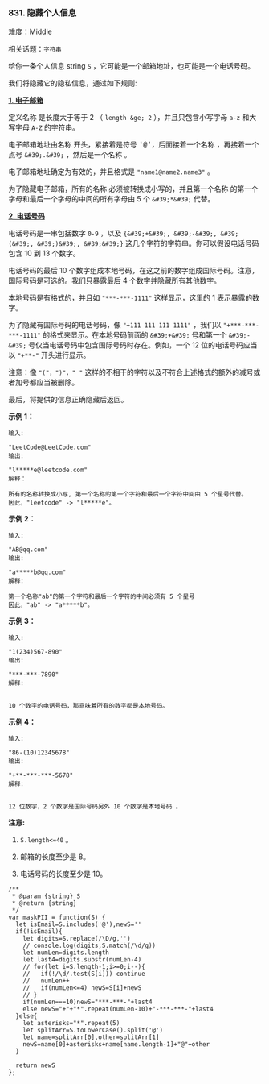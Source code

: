 ### 831. 隐藏个人信息

难度：Middle

相关话题：`字符串`

给你一条个人信息 string  `S` ，它可能是一个邮箱地址，也可能是一个电话号码。



我们将隐藏它的隐私信息，通过如下规则:







<u>**1. 电子邮箱** </u>



定义名称 <name> 是长度大于等于 2 （ `length &ge; 2` ），并且只包含小写字母  `a-z`  和大写字母  `A-Z`  的字符串。



电子邮箱地址由名称 <name> 开头，紧接着是符号 <font face="Menlo, Monaco, Consolas, Courier New, monospace">&#39;@&#39;</font>，后面接着一个名称 <name>，再接着一个点号  `&#39;.&#39;` ，然后是一个名称 <name>。



电子邮箱地址确定为有效的，并且格式是  `"name1@name2.name3"` 。



为了隐藏电子邮箱，所有的名称 <name> 必须被转换成小写的，并且第一个名称 <name> 的第一个字母和最后一个字母的中间的所有字母由 5 个  `&#39;*&#39;`  代替。







**<u>2. 电话号码</u>** 



电话号码是一串包括数字 `0-9` ，以及  `{&#39;+&#39;, &#39;-&#39;, &#39;(&#39;, &#39;)&#39;, &#39;&#39;}`  这几个字符的字符串。你可以假设电话号码包含 10 到 13 个数字。



电话号码的最后 10 个数字组成本地号码，在这之前的数字组成国际号码。注意，国际号码是可选的。我们只暴露最后 4 个数字并隐藏所有其他数字。



本地号码是有格式的，并且如  `"***-***-1111"`  这样显示，这里的 1 表示暴露的数字。



为了隐藏有国际号码的电话号码，像 `"+111 111 111 1111"` ，我们以  `"+***-***-***-1111"`  的格式来显示。在本地号码前面的  `&#39;+&#39;`  号和第一个  `&#39;-&#39;`  号仅当电话号码中包含国际号码时存在。例如，一个 12 位的电话号码应当以  `"+**-"`  开头进行显示。



注意：像  `"("，")"，" "`  这样的不相干的字符以及不符合上述格式的额外的减号或者加号都应当被删除。







最后，将提供的信息正确隐藏后返回。







**示例 1：** 



```
输入:

"LeetCode@LeetCode.com"
输出:

"l*****e@leetcode.com"
解释：

所有的名称转换成小写, 第一个名称的第一个字符和最后一个字符中间由 5 个星号代替。
因此，"leetcode" -> "l*****e"。
```


**示例 2：** 



```
输入:

"AB@qq.com"
输出:

"a*****b@qq.com"
解释:

第一个名称"ab"的第一个字符和最后一个字符的中间必须有 5 个星号
因此，"ab" -> "a*****b"。
```


**示例 3：** 



```
输入:

"1(234)567-890"
输出:

"***-***-7890"
解释:


10 个数字的电话号码，那意味着所有的数字都是本地号码。
```


**示例 4：** 



```
输入:

"86-(10)12345678"
输出:

"+**-***-***-5678"
解释:


12 位数字，2 个数字是国际号码另外 10 个数字是本地号码 。
```






**注意:** 




1.  `S.length<=40` 。

2. 邮箱的长度至少是 8。

3. 电话号码的长度至少是 10。




```
/**
 * @param {string} S
 * @return {string}
 */
var maskPII = function(S) {
  let isEmail=S.includes('@'),newS=''
  if(!isEmail){
    let digits=S.replace(/\D/g,'')
    // console.log(digits,S.match(/\d/g))
    let numLen=digits.length
    let last4=digits.substr(numLen-4)
    // for(let i=S.length-1;i>=0;i--){
    //   if(!/\d/.test(S[i])) continue
    //   numLen++
    //   if(numLen<=4) newS=S[i]+newS
    // }
    if(numLen===10)newS="***-***-"+last4
    else newS="+"+"*".repeat(numLen-10)+"-***-***-"+last4
  }else{
    let asterisks="*".repeat(5)
    let splitArr=S.toLowerCase().split('@')
    let name=splitArr[0],other=splitArr[1]
    newS=name[0]+asterisks+name[name.length-1]+"@"+other
  }
  
  return newS
};
```

